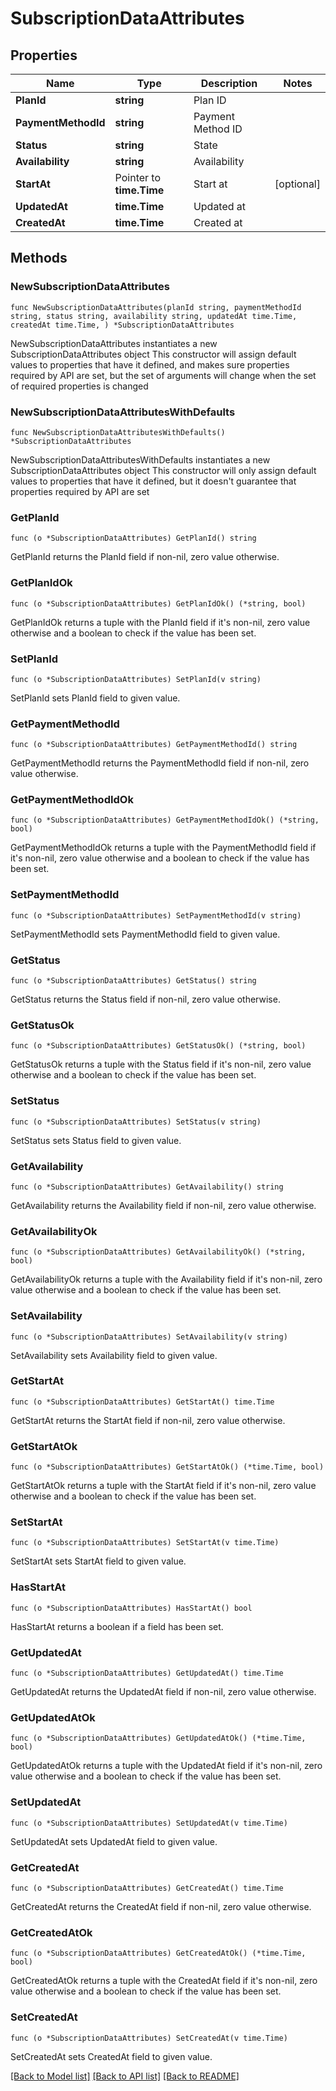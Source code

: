 # SubscriptionDataAttributes

## Properties

Name | Type | Description | Notes
------------ | ------------- | ------------- | -------------
**PlanId** | **string** | Plan ID | 
**PaymentMethodId** | **string** | Payment Method ID | 
**Status** | **string** | State | 
**Availability** | **string** | Availability | 
**StartAt** | Pointer to **time.Time** | Start at | [optional] 
**UpdatedAt** | **time.Time** | Updated at | 
**CreatedAt** | **time.Time** | Created at | 

## Methods

### NewSubscriptionDataAttributes

`func NewSubscriptionDataAttributes(planId string, paymentMethodId string, status string, availability string, updatedAt time.Time, createdAt time.Time, ) *SubscriptionDataAttributes`

NewSubscriptionDataAttributes instantiates a new SubscriptionDataAttributes object
This constructor will assign default values to properties that have it defined,
and makes sure properties required by API are set, but the set of arguments
will change when the set of required properties is changed

### NewSubscriptionDataAttributesWithDefaults

`func NewSubscriptionDataAttributesWithDefaults() *SubscriptionDataAttributes`

NewSubscriptionDataAttributesWithDefaults instantiates a new SubscriptionDataAttributes object
This constructor will only assign default values to properties that have it defined,
but it doesn't guarantee that properties required by API are set

### GetPlanId

`func (o *SubscriptionDataAttributes) GetPlanId() string`

GetPlanId returns the PlanId field if non-nil, zero value otherwise.

### GetPlanIdOk

`func (o *SubscriptionDataAttributes) GetPlanIdOk() (*string, bool)`

GetPlanIdOk returns a tuple with the PlanId field if it's non-nil, zero value otherwise
and a boolean to check if the value has been set.

### SetPlanId

`func (o *SubscriptionDataAttributes) SetPlanId(v string)`

SetPlanId sets PlanId field to given value.


### GetPaymentMethodId

`func (o *SubscriptionDataAttributes) GetPaymentMethodId() string`

GetPaymentMethodId returns the PaymentMethodId field if non-nil, zero value otherwise.

### GetPaymentMethodIdOk

`func (o *SubscriptionDataAttributes) GetPaymentMethodIdOk() (*string, bool)`

GetPaymentMethodIdOk returns a tuple with the PaymentMethodId field if it's non-nil, zero value otherwise
and a boolean to check if the value has been set.

### SetPaymentMethodId

`func (o *SubscriptionDataAttributes) SetPaymentMethodId(v string)`

SetPaymentMethodId sets PaymentMethodId field to given value.


### GetStatus

`func (o *SubscriptionDataAttributes) GetStatus() string`

GetStatus returns the Status field if non-nil, zero value otherwise.

### GetStatusOk

`func (o *SubscriptionDataAttributes) GetStatusOk() (*string, bool)`

GetStatusOk returns a tuple with the Status field if it's non-nil, zero value otherwise
and a boolean to check if the value has been set.

### SetStatus

`func (o *SubscriptionDataAttributes) SetStatus(v string)`

SetStatus sets Status field to given value.


### GetAvailability

`func (o *SubscriptionDataAttributes) GetAvailability() string`

GetAvailability returns the Availability field if non-nil, zero value otherwise.

### GetAvailabilityOk

`func (o *SubscriptionDataAttributes) GetAvailabilityOk() (*string, bool)`

GetAvailabilityOk returns a tuple with the Availability field if it's non-nil, zero value otherwise
and a boolean to check if the value has been set.

### SetAvailability

`func (o *SubscriptionDataAttributes) SetAvailability(v string)`

SetAvailability sets Availability field to given value.


### GetStartAt

`func (o *SubscriptionDataAttributes) GetStartAt() time.Time`

GetStartAt returns the StartAt field if non-nil, zero value otherwise.

### GetStartAtOk

`func (o *SubscriptionDataAttributes) GetStartAtOk() (*time.Time, bool)`

GetStartAtOk returns a tuple with the StartAt field if it's non-nil, zero value otherwise
and a boolean to check if the value has been set.

### SetStartAt

`func (o *SubscriptionDataAttributes) SetStartAt(v time.Time)`

SetStartAt sets StartAt field to given value.

### HasStartAt

`func (o *SubscriptionDataAttributes) HasStartAt() bool`

HasStartAt returns a boolean if a field has been set.

### GetUpdatedAt

`func (o *SubscriptionDataAttributes) GetUpdatedAt() time.Time`

GetUpdatedAt returns the UpdatedAt field if non-nil, zero value otherwise.

### GetUpdatedAtOk

`func (o *SubscriptionDataAttributes) GetUpdatedAtOk() (*time.Time, bool)`

GetUpdatedAtOk returns a tuple with the UpdatedAt field if it's non-nil, zero value otherwise
and a boolean to check if the value has been set.

### SetUpdatedAt

`func (o *SubscriptionDataAttributes) SetUpdatedAt(v time.Time)`

SetUpdatedAt sets UpdatedAt field to given value.


### GetCreatedAt

`func (o *SubscriptionDataAttributes) GetCreatedAt() time.Time`

GetCreatedAt returns the CreatedAt field if non-nil, zero value otherwise.

### GetCreatedAtOk

`func (o *SubscriptionDataAttributes) GetCreatedAtOk() (*time.Time, bool)`

GetCreatedAtOk returns a tuple with the CreatedAt field if it's non-nil, zero value otherwise
and a boolean to check if the value has been set.

### SetCreatedAt

`func (o *SubscriptionDataAttributes) SetCreatedAt(v time.Time)`

SetCreatedAt sets CreatedAt field to given value.



[[Back to Model list]](../README.md#documentation-for-models) [[Back to API list]](../README.md#documentation-for-api-endpoints) [[Back to README]](../README.md)


